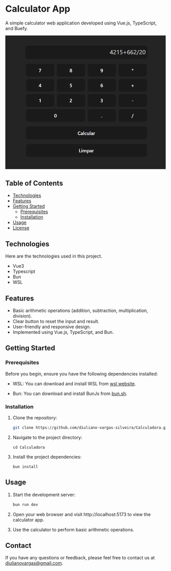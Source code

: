 # Calculator App

A simple calculator web application developed using Vue.js, TypeScript, and Buefy.

![Calculadora](image.png)

## Table of Contents

- [Technologies](#technologies)
- [Features](#features)
- [Getting Started](#getting-started)
  - [Prerequisites](#prerequisites)
  - [Installation](#installation)
- [Usage](#usage)
- [License](#license)

## Technologies 
Here are the technologies used in this project.

- Vue3
- Typescript
- Bun
- WSL

## Features

- Basic arithmetic operations (addition, subtraction, multiplication, division).
- Clear button to reset the input and result.
- User-friendly and responsive design.
- Implemented using Vue.js, TypeScript, and Bun.

## Getting Started

### Prerequisites

Before you begin, ensure you have the following dependencies installed:

- WSL: You can download and install WSL from [wsl website](https://learn.microsoft.com/en-us/windows/wsl/install).

- Bun: You can download and install BunJs from [bun.sh](https://bun.sh/).

### Installation

1. Clone the repository:

   ```bash
   git clone https://github.com/diuliano-vargas-silveira/Calculadora.git
   ```

2. Navigate to the project directory:

   ```
   cd Calculadora
   ```

3. Install the project dependencies:

   ```
   bun install
   ```

## Usage

1. Start the development server:

   ```bash
   bun run dev
   ``` 

2. Open your web browser and visit http://localhost:5173 to view the calculator app.

3. Use the calculator to perform basic arithmetic operations.

## Contact
If you have any questions or feedback, please feel free to contact us at diulianovargas@gmail.com.
